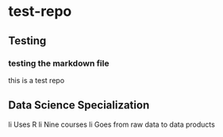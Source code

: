 # test-repo
## Testing
### testing the markdown file
this is a test repo


## Data Science Specialization 

li Uses R 
li Nine courses 
li Goes from raw data to data products
